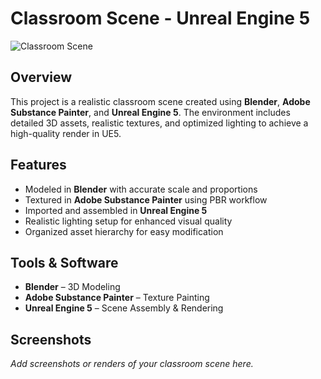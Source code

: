 # Classroom Scene - Unreal Engine 5

![Classroom Scene](1.png)

## Overview  
This project is a realistic classroom scene created using **Blender**, **Adobe Substance Painter**, and **Unreal Engine 5**. The environment includes detailed 3D assets, realistic textures, and optimized lighting to achieve a high-quality render in UE5.  

## Features  
- Modeled in **Blender** with accurate scale and proportions  
- Textured in **Adobe Substance Painter** using PBR workflow  
- Imported and assembled in **Unreal Engine 5**  
- Realistic lighting setup for enhanced visual quality  
- Organized asset hierarchy for easy modification  

## Tools & Software  
- **Blender** – 3D Modeling  
- **Adobe Substance Painter** – Texture Painting  
- **Unreal Engine 5** – Scene Assembly & Rendering  

## Screenshots  
_Add screenshots or renders of your classroom scene here._  
